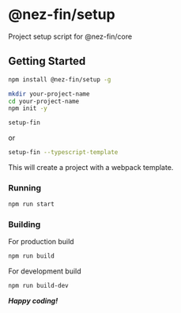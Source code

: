 # @nez-fin/setup

Project setup script for @nez-fin/core

## Getting Started

```sh
npm install @nez-fin/setup -g
```

```sh
mkdir your-project-name
cd your-project-name
npm init -y
```

```sh
setup-fin 
```

or

```sh
setup-fin --typescript-template
```

This will create a project with a webpack template.

### Running

```sh
npm run start
```

### Building

For production build

```sh
npm run build
```

For development build

```sh
npm run build-dev
```

***Happy coding!***
